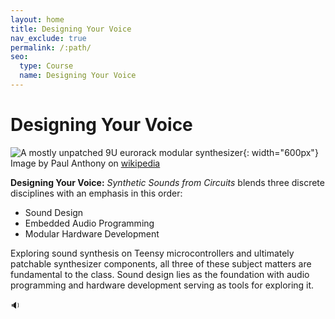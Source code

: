 ```yaml
---
layout: home
title: Designing Your Voice
nav_exclude: true
permalink: /:path/
seo:
  type: Course
  name: Designing Your Voice
---
```


# Designing Your Voice

![A mostly unpatched 9U eurorack modular synthesizer](https://upload.wikimedia.org/wikipedia/commons/e/e2/Eurorack_Modular_Synthesizer.jpg){: width="600px"}  
Image by Paul Anthony on [wikipedia](https://en.wikipedia.org/wiki/Eurorack#/media/File:Eurorack_Modular_Synthesizer.jpg_)

**Designing Your Voice:** _Synthetic Sounds from Circuits_ blends three discrete disciplines with an emphasis in this order:

- Sound Design
- Embedded Audio Programming
- Modular Hardware Development

Exploring sound synthesis on Teensy microcontrollers and ultimately patchable synthesizer components, all three of these subject matters are fundamental to the class. Sound design lies as the foundation with audio programming and hardware development serving as tools for exploring it.

🔉
